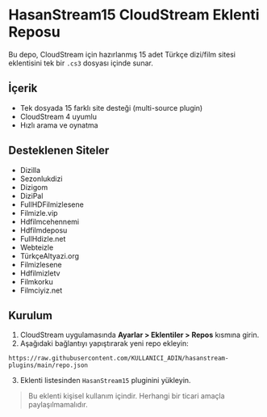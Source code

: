 # HasanStream15 CloudStream Eklenti Reposu

Bu depo, CloudStream için hazırlanmış 15 adet Türkçe dizi/film sitesi eklentisini tek bir `.cs3` dosyası içinde sunar.

## İçerik

- Tek dosyada 15 farklı site desteği (multi-source plugin)
- CloudStream 4 uyumlu
- Hızlı arama ve oynatma

## Desteklenen Siteler

- Dizilla
- Sezonlukdizi
- Dizigom
- DiziPal
- FullHDFilmizlesene
- Filmizle.vip
- Hdfilmcehennemi
- Hdfilmdeposu
- FullHdizle.net
- Webteizle
- TürkçeAltyazi.org
- Filmizlesene
- Hdfilmizletv
- Filmkorku
- Filmciyiz.net

## Kurulum

1. CloudStream uygulamasında **Ayarlar > Eklentiler > Repos** kısmına girin.
2. Aşağıdaki bağlantıyı yapıştırarak yeni repo ekleyin:

```
https://raw.githubusercontent.com/KULLANICI_ADIN/hasanstream-plugins/main/repo.json
```

3. Eklenti listesinden `HasanStream15` pluginini yükleyin.

> Bu eklenti kişisel kullanım içindir. Herhangi bir ticari amaçla paylaşılmamalıdır.